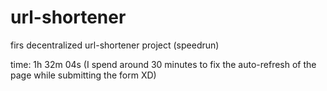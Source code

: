 # url-shortener
firs decentralized url-shortener project (speedrun)

time: 1h 32m 04s
(I spend around 30 minutes to fix the auto-refresh of the page while submitting the form XD)